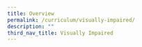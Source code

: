 ```yaml
---
title: Overview
permalink: /curriculum/visually-impaired/
description: ""
third_nav_title: Visually Impaired
---
```



